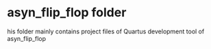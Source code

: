 # asyn_flip_flop folder
his folder mainly contains project files of Quartus development tool of asyn_flip_flop
